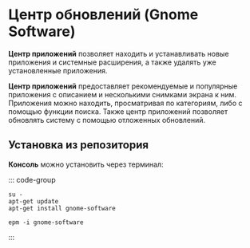 # Центр обновлений (Gnome Software)

**Центр приложений** позволяет находить и устанавливать новые приложения и системные расширения, а также удалять уже установленные приложения.

**Центр приложений** предоставляет рекомендуемые и популярные приложения с описанием и несколькими снимками экрана к ним. Приложения можно находить, просматривая по категориям, либо с помощью функции поиска. Также центр приложений позволяет обновлять систему с помощью отложенных обновлений.

## Установка из репозитория

**Консоль** можно установить через терминал:

::: code-group

```bash[apt-get]
su -
apt-get update
apt-get install gnome-software
```
```bash[epm]
epm -i gnome-software
```
:::